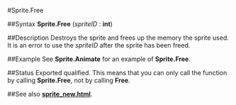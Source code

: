
#Sprite.Free

##Syntax
**Sprite.Free** (_spriteID_ : **int**)



##Description
Destroys the sprite and frees up the memory the sprite used. It is an error to use the _spriteID_ after the sprite has been freed.



##Example
See **Sprite.Animate** for an example of **Sprite.Free**.



##Status
Exported qualified.
This means that you can only call the function by calling **Sprite.Free**, not by calling **Free**.



##See also
**[sprite_new.html](Sprite.New)**.


